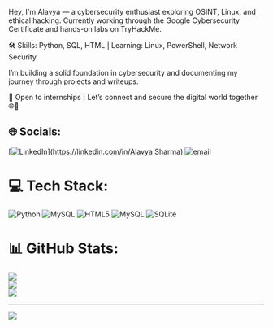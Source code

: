 Hey, I'm Alavya — 
a cybersecurity enthusiast exploring OSINT, Linux, and ethical hacking.
Currently working through the Google Cybersecurity Certificate and hands-on labs on TryHackMe.

🛠️ Skills: Python, SQL, HTML |
Learning: Linux, PowerShell, Network Security

I’m building a solid foundation in cybersecurity and documenting my journey through projects and writeups.

💼 Open to internships | Let’s connect and secure the digital world together 🌐🔐


## 🌐 Socials:
[![LinkedIn](https://img.shields.io/badge/LinkedIn-%230077B5.svg?logo=linkedin&logoColor=white)](https://linkedin.com/in/Alavya Sharma) [![email](https://img.shields.io/badge/Email-D14836?logo=gmail&logoColor=white)](mailto:alavyasharma2007@gmail.com) 

# 💻 Tech Stack:
![Python](https://img.shields.io/badge/python-3670A0?style=for-the-badge&logo=python&logoColor=ffdd54) ![MySQL](https://img.shields.io/badge/mysql-4479A1.svg?style=for-the-badge&logo=mysql&logoColor=white) ![HTML5](https://img.shields.io/badge/html5-%23E34F26.svg?style=for-the-badge&logo=html5&logoColor=white) ![MySQL](https://img.shields.io/badge/mysql-4479A1.svg?style=for-the-badge&logo=mysql&logoColor=white) ![SQLite](https://img.shields.io/badge/sqlite-%2307405e.svg?style=for-the-badge&logo=sqlite&logoColor=white)
# 📊 GitHub Stats:
![](https://github-readme-stats.vercel.app/api?username=alavyasharma&theme=shades-of-purple&hide_border=false&include_all_commits=false&count_private=false)<br/>
![](https://nirzak-streak-stats.vercel.app/?user=alavyasharma&theme=shades-of-purple&hide_border=false)<br/>
![](https://github-readme-stats.vercel.app/api/top-langs/?username=alavyasharma&theme=shades-of-purple&hide_border=false&include_all_commits=false&count_private=false&layout=compact)

---
[![](https://visitcount.itsvg.in/api?id=alavyasharma&icon=0&color=0)](https://visitcount.itsvg.in)

<!-- Proudly created with GPRM ( https://gprm.itsvg.in ) -->
